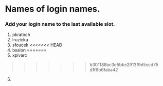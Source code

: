 # Names of login names.

### Add your login name to the last available slot.

1. pkratoch
2. lruzicka
3. sfoucek
<<<<<<< HEAD
4. bsalon
=======
4. xpivarc
>>>>>>> b301188bc3e5bbe2913f9d5ccd75d1f6b6faba42
5.

